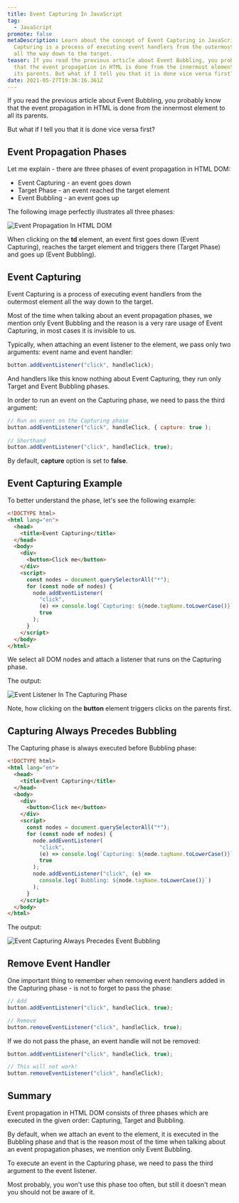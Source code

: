 ```yaml
---
title: Event Capturing In JavaScript
tag:
  - JavaScript
promote: false
metaDescription: Learn about the concept of Event Capturing in JavaScript. Event
  Capturing is a process of executing event handlers from the outermost element
  all the way down to the target.
teaser: If you read the previous article about Event Bubbling, you probably know
  that the event propagation in HTML is done from the innermost element to all
  its parents. But what if I tell you that it is done vice versa first?...
date: 2021-05-27T19:36:16.361Z
---
```

If you read the previous article about Event Bubbling, you probably know that the event propagation in HTML is done from the innermost element to all its parents.

But what if I tell you that it is done vice versa first?

## Event Propagation Phases

Let me explain - there are three phases of event propagation in HTML DOM:

* Event Capturing - an event goes down
* Target Phase - an event reached the target element
* Event Bubbling - an event goes up

The following image perfectly illustrates all three phases:

![Event Propagation In HTML DOM](/img/eventflow.png "Event Propagation In HTML DOM")

When clicking on the **td** element, an event first goes down (Event Capturing), reaches the target element and triggers there (Target Phase) and goes up (Event Bubbling).

## Event Capturing

Event Capturing is a process of executing event handlers from the outermost element all the way down to the target.

Most of the time when talking about an event propagation phases, we mention only Event Bubbling and the reason is a very rare usage of Event Capturing, in most cases it is invisible to us.

Typically, when attaching an event listener to the element, we pass only two arguments: event name and event handler:

```javascript
button.addEventListener("click", handleClick);
```

And handlers like this know nothing about Event Capturing, they run only Target and Event Bubbling phases.

In order to run an event on the Capturing phase, we need to pass the third argument:

```javascript
// Run an event on the Capturing phase
button.addEventListener("click", handleClick, { capture: true );
                                               
// Shorthand
button.addEventListener("click", handleClick, true);


```

By default, **capture** option is set to **false**.

## Event Capturing Example

To better understand the phase, let's see the following example:

```html
<!DOCTYPE html>
<html lang="en">
  <head>
    <title>Event Capturing</title>
  </head>
  <body>
    <div>
      <button>Click me</button>
    </div>
    <script>
      const nodes = document.querySelectorAll("*");
      for (const node of nodes) {
        node.addEventListener(
          "click",
          (e) => console.log(`Capturing: ${node.tagName.toLowerCase()}`),
          true
        );
      }
    </script>
  </body>
</html>
```

We select all DOM nodes and attach a listener that runs on the Capturing phase.

The output:

![Event Listener In The Capturing Phase](/img/event-capturing-example.gif "Event Listener In The Capturing Phase")

Note, how clicking on the **button** element triggers clicks on the parents first.

## Capturing Always Precedes Bubbling

The Capturing phase is always executed before Bubbling phase:

```html
<!DOCTYPE html>
<html lang="en">
  <head>
    <title>Event Capturing</title>
  </head>
  <body>
    <div>
      <button>Click me</button>
    </div>
    <script>
      const nodes = document.querySelectorAll("*");
      for (const node of nodes) {
        node.addEventListener(
          "click",
          (e) => console.log(`Capturing: ${node.tagName.toLowerCase()}`),
          true
        );
        node.addEventListener("click", (e) =>
          console.log(`Bubbling: ${node.tagName.toLowerCase()}`)
        );
      }
    </script>
  </body>
</html>
```

The output:

![Event Capturing Always Precedes Event Bubbling](/img/event-capturing-before-bubbling.gif "Event Capturing Always Precedes Event Bubbling")

## Remove Event Handler

One important thing to remember when removing event handlers added in the Capturing phase - is not to forget to pass the phase:

```javascript
// Add
button.addEventListener("click", handleClick, true);

// Remove
button.removeEventListener("click", handleClick, true);
```

If we do not pass the phase, an event handle will not be removed:

```javascript
button.addEventListener("click", handleClick, true);

// This will not work!
button.removeEventListener("click", handleClick);
```

## Summary

Event propagation in HTML DOM consists of three phases which are executed in the given order: Capturing, Target and Bubbling.

By default, when we attach an event to the element, it is executed in the Bubbling phase and that is the reason most of the time when talking about an event propagation phases, we mention only Event Bubbling.

To execute an event in the Capturing phase, we need to pass the third argument to the event listener.

Most probably, you won't use this phase too often, but still it doesn't mean you should not be aware of it.